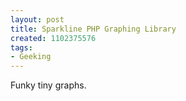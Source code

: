 ```yaml
---
layout: post
title: Sparkline PHP Graphing Library
created: 1102375576
tags:
- Geeking
---
```

Funky tiny graphs.
